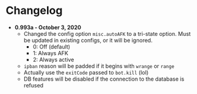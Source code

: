 # Changelog
  - **0.993a - October 3, 2020**
    - Changed the config option `misc.autoAFK` to a tri-state option. Must be updated in existing configs, or it will be ignored.
      - 0: Off (default)
      - 1: Always AFK
      - 2: Always active
    - `ipban` reason will be padded if it begins with `wrange` or `range`
    - Actually use the `exitCode` passed to `bot.kill` (lol)
    - DB features will be disabled if the connection to the database is refused
